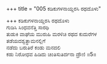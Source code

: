 +++
title = "005 ಕಡಿಕುಗಳನಾಯ್ದರಸಿ ರಥದೊಳು"

+++
ಕಡಿಕುಗಳನಾಯ್ದರಸಿ ರಥದೊಳು  
ಗುಡಿಸಿ ಸಿಂಧವನೆತ್ತಿ ಸಾರಥಿ  
ತುಡುಕಿ ವಾಘೆಯ ಮುರುಹಿ ಮರಳಿಚಿ ರಥದ ಕುದುರೆಗಳ  
ತಡೆಯದಶ್ವತ್ಥಾಮನಲ್ಲಿಗೆ  
ನಡೆದು ಬರುತಿರೆ ಕಂಡು ಮನದಲಿ  
ಕಡು ನಿರೋಧವ ಹಿಡಿದು ಚಿಂತಿಸುತಿರ್ದನಾ ದ್ರೌಣಿ     ॥5॥
